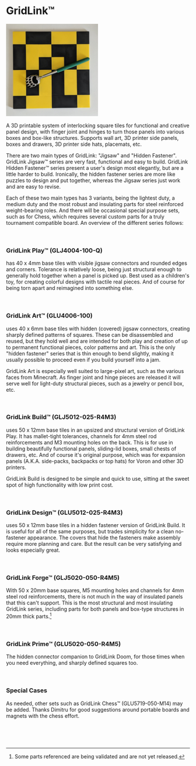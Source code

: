 # **GridLink™**
<img src="GLU4006-100_8x8Example.jpg" alt="GridLink Art 8x8 Example with semi-random black and yellow pattern." width="50%"/>

A 3D printable system of interlocking square tiles for functional and creative panel design, with finger joint and hinges to turn those panels into various boxes and box-like structures. Supports wall art, 3D printer side panels, boxes and drawers, 3D printer side hats, placemats, etc. 

There are two main types of GridLink: "Jigsaw" and "Hidden Fastener". GridLink Jigsaw™ series are very fast, functional and easy to build. GridLink Hidden Fastener™ series present a user's design most elegantly, but are a little harder to build. Ironically, the hidden fastener series are more like puzzles to design and put together, whereas the Jigsaw series just work and are easy to revise.

Each of these two main types has 3 variants, being the lightest duty, a medium duty and the most robust and insulating parts for steel reinforced weight-bearing roles. And there will be occasional special purpose sets, such as for Chess, which requires several custom parts for a truly tournament compatible board. An overview of the different series follows:
<br/><br/><br/>

### GridLink Play™ (GLJ4004-100-Q)
 has 40 x 4mm base tiles with visible jigsaw connectors and rounded edges and corners. Tolerance is relatively loose, being just structural enough to generally hold together when a panel is picked up. Best used as a children's toy, for creating colorful designs with tactile real pieces. And of course for being torn apart and reimagined into something else.
<br/><br/><br/>

### GridLink Art™ (GLU4006-100)
uses 40 x 6mm base tiles with hidden (covered) jigsaw connectors, creating sharply defined patterns of squares. These can be disassembled and reused, but they hold well and are intended for both play and creation of up to permanent functional pieces, color patterns and art. This is the only "hidden fastener" series that is thin enough to bend slightly, making it usually possible to proceed even if you build yourself into a jam.

GridLink Art is especially well suited to large-pixel art, such as the various faces from Minecraft. As finger joint and hinge pieces are released it will serve well for light-duty structural pieces, such as a jewelry or pencil box, etc.
<br/><br/><br/>

### GridLink Build™ (GLJ5012-025-R4M3)
uses 50 x 12mm base tiles in an upsized and structural version of GridLink Play. It has mallet-tight tolerances, channels for 4mm steel rod reinforcements and M3 mounting holes on the back. This is for use in building beautifully functional panels, sliding-lid boxes, small chests of drawers, etc. And of course it's original purpose, which was for expansion panels (A.K.A. side-packs, backpacks or top hats) for Voron and other 3D printers.

GridLink Build is designed to be simple and quick to use, sitting at the sweet spot of high functionality with low print cost.
<br/><br/><br/>

### GridLink Design™ (GLU5012-025-R4M3)
uses 50 x 12mm base tiles in a hidden fastener version of GridLink Build. It is useful for all of the same purposes, but trades simplicity for a clean no-fastener appearance. The covers that hide the fasteners make assembly require more planning and care. But the result can be very satisfying and looks especially great.
<br/><br/><br/>

### GridLink Forge™ (GLJ5020-050-R4M5)
With 50 x 20mm base squares, M5 mounting holes and channels for 4mm steel rod reinforcements, there is not much in the way of insulated panels that this can't support. This is the most structural and most insulating GridLink series, including parts for both panels and box-type structures in 20mm thick parts.[^1]
<br/><br/><br/>


### GridLink Prime™ (GLU5020-050-R4M5)
The hidden connector companion to GridLink Doom, for those times when you need everything, and sharply defined squares too.
<br/><br/><br/>

### Special Cases
As needed, other sets such as GridLink Chess™ (GLU5719-050-M14) may be added. Thanks Dimitru for good suggestions around portable boards and magnets with the chess effort.

<br/><br/><br/>
[^1]: Some parts referenced are being validated and are not yet released.

